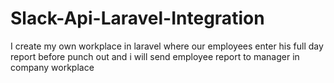 # Slack-Api-Laravel-Integration
I create my own workplace in laravel where our employees enter his full day report before punch out and i will send employee report to manager in company workplace
